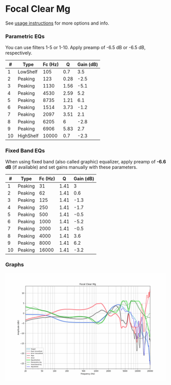 # Focal Clear Mg
See [usage instructions](https://github.com/jaakkopasanen/AutoEq#usage) for more options and info.

### Parametric EQs
You can use filters 1-5 or 1-10. Apply preamp of -6.5 dB or -6.5 dB, respectively.

|   # | Type      |   Fc (Hz) |    Q |   Gain (dB) |
|-----|-----------|-----------|------|-------------|
|   1 | LowShelf  |       105 | 0.7  |         3.5 |
|   2 | Peaking   |       123 | 0.28 |        -2.5 |
|   3 | Peaking   |      1130 | 1.56 |        -5.1 |
|   4 | Peaking   |      4530 | 2.59 |         5.2 |
|   5 | Peaking   |      8735 | 1.21 |         6.1 |
|   6 | Peaking   |      1514 | 3.73 |        -1.2 |
|   7 | Peaking   |      2097 | 3.51 |         2.1 |
|   8 | Peaking   |      6205 | 6    |        -2.8 |
|   9 | Peaking   |      6906 | 5.83 |         2.7 |
|  10 | HighShelf |     10000 | 0.7  |        -2.3 |

### Fixed Band EQs
When using fixed band (also called graphic) equalizer, apply preamp of **-6.6 dB** (if available) and set gains manually with these parameters.

|   # | Type    |   Fc (Hz) |    Q |   Gain (dB) |
|-----|---------|-----------|------|-------------|
|   1 | Peaking |        31 | 1.41 |         3   |
|   2 | Peaking |        62 | 1.41 |         0.6 |
|   3 | Peaking |       125 | 1.41 |        -1.3 |
|   4 | Peaking |       250 | 1.41 |        -1.7 |
|   5 | Peaking |       500 | 1.41 |        -0.5 |
|   6 | Peaking |      1000 | 1.41 |        -5.2 |
|   7 | Peaking |      2000 | 1.41 |        -0.5 |
|   8 | Peaking |      4000 | 1.41 |         3.6 |
|   9 | Peaking |      8000 | 1.41 |         6.2 |
|  10 | Peaking |     16000 | 1.41 |        -3.2 |

### Graphs
![](./Focal%20Clear%20Mg.png)

